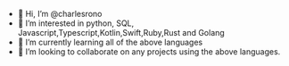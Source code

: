 - 👋 Hi, I’m @charlesrono
- 👀 I’m interested in python, SQL, Javascript,Typescript,Kotlin,Swift,Ruby,Rust and Golang
- 🌱 I’m currently learning all of the above languages
- 💞️ I’m looking to collaborate on any projects using the above languages.

<!---
charlesrono/charlesrono is a ✨ special ✨ repository because its `README.md` (this file) appears on your GitHub profile.
You can click the Preview link to take a look at your changes.
--->
